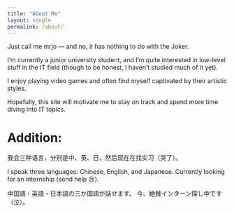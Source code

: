 ```yaml
---
title: "About Me"
layout: single
permalink: /about/
---
```

Just call me mrjo — and no, it has nothing to do with the Joker.

I’m currently a junior university student, and I’m quite interested in low-level stuff in the IT field (though to be honest, I haven’t studied much of it yet).

I enjoy playing video games and often find myself captivated by their artistic styles.

Hopefully, this site will motivate me to stay on track and spend more time diving into IT topics.

# Addition:

我会三种语言，分别是中、英、日，然后现在在找实习（哭了）。

I speak three languages: Chinese, English, and Japanese.
Currently looking for an internship (send help 😢).

中国語・英語・日本語の三か国語が話せます。
今、絶賛インターン探し中です（泣）。
